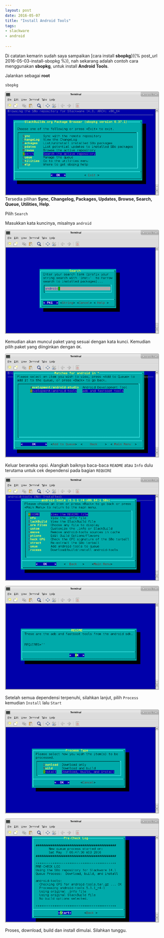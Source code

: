 ```yaml
---
layout: post
date: 2016-05-07
title: "Install Android Tools"
tags: 
- slackware
- android

---
```

Di catatan kemarin sudah saya sampaikan [cara install **sbopkg**]({% post_url 2016-05-03-install-sbopkg %}), nah sekarang adalah contoh cara menggunakan **sbopkg**, untuk install **Android Tools**.

Jalankan sebagai **root**
```
sbopkg
```
![](/gambar/sbopkg-android-tools-1.png)
Tersedia pilihan **Sync, Changelog, Packages, Updates, Browse, Search, Queue, Utilities, Help**.

Pilih <code>Search</code>

Masukkan kata kuncinya, misalnya <code>android</code>

![](/gambar/sbopkg-android-tools-2.png)

Kemudian akan muncul paket yang sesuai dengan kata kunci. Kemudian pilih paket yang diinginkan dengan <code>OK</code>.

![](/gambar/sbopkg-android-tools-3.png)

Keluar beraneka opsi. Alangkah baiknya baca-baca <code>README</code> atau <code>Info</code> dulu terutama untuk cek dependensi pada bagian <code>REQUIRE</code>

![](/gambar/sbopkg-android-tools-4.png)

![](/gambar/sbopkg-android-tools-5.png)

Setelah semua dependensi terpenuhi, silahkan lanjut, pilih <code>Process</code> kemudian <code>Install</code> lalu <code>Start</code>

![](/gambar/sbopkg-android-tools-6.png)

![](/gambar/sbopkg-android-tools-7.png)

Proses, download, build dan install dimulai. Silahkan tunggu. 

